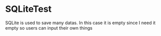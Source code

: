 # SQLiteTest

SQLite is used to save many datas. In this case it is empty since I need it empty so users can input their own things
